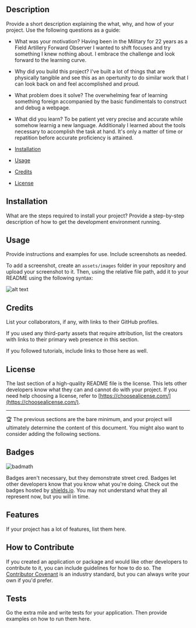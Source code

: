 ## <Prework Study Guide Webpage>

## Description

Provide a short description explaining the what, why, and how of your project. Use the following questions as a guide:

- What was your motivation? Having been in the Military for 22 years as a Field Artillery Forward Observer I wanted to shift focuses and try something I knew nothing about.  I embrace the challenge and look forward to the learning curve.   
- Why did you build this project? I've built a lot of things that are physically tangible and see this as an opertunity to do similar work that I can look back on and feel accomplished and proud.
- What problem does it solve?  The overwhelming fear of learning something foreign accompanied by the basic fundimentals to construct and debug a webpage.
- What did you learn?  To be patient yet very precise and accurate while somehow learnig a new language.  Additionaly I learned about the tools necessary to accomplish the task at hand.  It's only a matter of time or repatition before accurate proficiency is attained.  

- [Installation](#NA)
- [Usage](#)
- [Credits](#NA)
- [License](#MIT)

## Installation

What are the steps required to install your project? Provide a step-by-step description of how to get the development environment running.

## Usage

Provide instructions and examples for use. Include screenshots as needed.

To add a screenshot, create an `assets/images` folder in your repository and upload your screenshot to it. Then, using the relative file path, add it to your README using the following syntax:

![alt text](assets/images/screenshot.png)

## Credits

List your collaborators, if any, with links to their GitHub profiles.

If you used any third-party assets that require attribution, list the creators with links to their primary web presence in this section.

If you followed tutorials, include links to those here as well.

## License

The last section of a high-quality README file is the license. This lets other developers know what they can and cannot do with your project. If you need help choosing a license, refer to [https://choosealicense.com/](https://choosealicense.com/).

---

🏆 The previous sections are the bare minimum, and your project will ultimately determine the content of this document. You might also want to consider adding the following sections.

## Badges

![badmath](https://img.shields.io/github/languages/top/nielsenjared/badmath)

Badges aren't necessary, but they demonstrate street cred. Badges let other developers know that you know what you're doing. Check out the badges hosted by [shields.io](https://shields.io/). You may not understand what they all represent now, but you will in time.

## Features

If your project has a lot of features, list them here.

## How to Contribute

If you created an application or package and would like other developers to contribute to it, you can include guidelines for how to do so. The [Contributor Covenant](https://www.contributor-covenant.org/) is an industry standard, but you can always write your own if you'd prefer.

## Tests

Go the extra mile and write tests for your application. Then provide examples on how to run them here.
